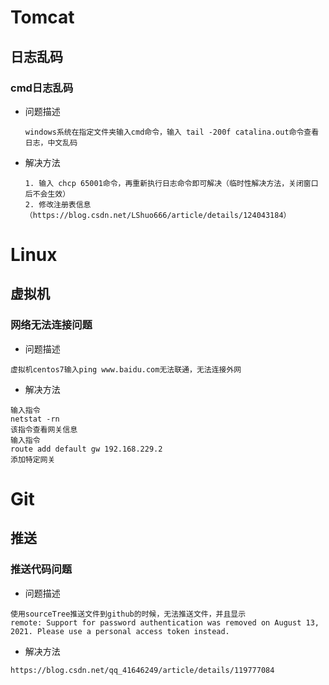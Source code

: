# Tomcat



## 日志乱码



### cmd日志乱码

+ 问题描述

  ```
  windows系统在指定文件夹输入cmd命令，输入 tail -200f catalina.out命令查看日志，中文乱码
  ```

+ 解决方法

  ```
  1. 输入 chcp 65001命令，再重新执行日志命令即可解决（临时性解决方法，关闭窗口后不会生效）
  2. 修改注册表信息（https://blog.csdn.net/LShuo666/article/details/124043184）
  ```

  





# Linux



## 虚拟机



### 网络无法连接问题

+ 问题描述

```
虚拟机centos7输入ping www.baidu.com无法联通，无法连接外网
```

+ 解决方法

```
输入指令
netstat -rn
该指令查看网关信息
输入指令
route add default gw 192.168.229.2
添加特定网关
```









# Git



## 推送



### 推送代码问题

+ 问题描述

```
使用sourceTree推送文件到github的时候，无法推送文件，并且显示
remote: Support for password authentication was removed on August 13, 2021. Please use a personal access token instead.
```

+ 解决方法

```
https://blog.csdn.net/qq_41646249/article/details/119777084
```

